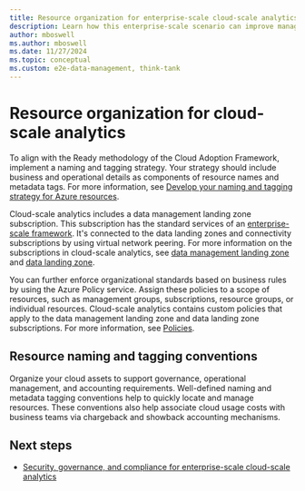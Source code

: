 ```yaml
---
title: Resource organization for enterprise-scale cloud-scale analytics
description: Learn how this enterprise-scale scenario can improve management group and subscription organization for cloud-scale analytics in Azure.
author: mboswell
ms.author: mboswell
ms.date: 11/27/2024
ms.topic: conceptual
ms.custom: e2e-data-management, think-tank
---
```


# Resource organization for cloud-scale analytics

To align with the Ready methodology of the Cloud Adoption Framework, implement a naming and tagging strategy. Your strategy should include business and operational details as components of resource names and metadata tags. For more information, see [Develop your naming and tagging strategy for Azure resources](/azure/cloud-adoption-framework/ready/azure-best-practices/resource-naming).

Cloud-scale analytics includes a data management landing zone subscription. This subscription has the standard services of an [enterprise-scale framework](../../ready/enterprise-scale/index.md). It's connected to the data landing zones and connectivity subscriptions by using virtual network peering. For more information on the subscriptions in cloud-scale analytics, see [data management landing zone](./architectures/data-management-landing-zone.md) and [data landing zone](./architectures/data-landing-zone.md).

You can further enforce organizational standards based on business rules by using the Azure Policy service. Assign these policies to a scope of resources, such as management groups, subscriptions, resource groups, or individual resources. Cloud-scale analytics contains custom policies that apply to the data management landing zone and data landing zone subscriptions. For more information, see [Policies](./eslz-policies.md).

## Resource naming and tagging conventions

Organize your cloud assets to support governance, operational management, and accounting requirements. Well-defined naming and metadata tagging conventions help to quickly locate and manage resources. These conventions also help associate cloud usage costs with business teams via chargeback and showback accounting mechanisms.

## Next steps

- [Security, governance, and compliance for enterprise-scale cloud-scale analytics](./eslz-security-governance-and-compliance.md)
